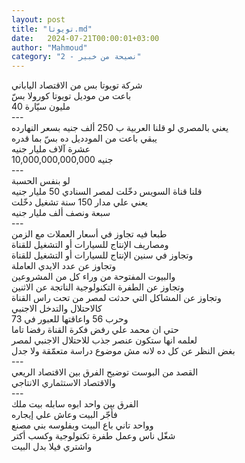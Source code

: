 ```yaml
---
layout: post
title: "تويوتا.md"
date:   2024-07-21T00:00:01+03:00
author: "Mahmoud"
category: "2 - نصيحة من خبير"
---
```

شركة تويوتا بس من الاقتصاد الياباني\
باعت من موديل تويوتا كورولا بسّ\
40 مليون سيّارة\
\-\--\
يعني بالمصري لو قلنا العربية ب 250 ألف جنيه بسعر
النهارده\
يبقي باعت من المودديل ده بسّ بما قدره\
عشرة آلاف مليار جنيه\
10,000,000,000,000 جنيه\
\-\--\
لو بنفس الحسبة\
قلنا قناة السويس دخّلت لمصر السنادي 50 مليار جنيه\
يعني علي مدار 150 سنة تشغيل دخّلت\
سبعة ونصف ألف مليار جنيه\
\-\--\
طبعا فيه تجاوز في أسعار العملات مع الزمن\
ومصاريف الإنتاج للسيارات أو التشغيل للقناة\
وتجاوز في سنين الإنتاج للسيارات أو التشغيل
للقناة\
وتجاوز عن عدد الايدي العاملة\
والبيوت المفتوحة من وراء كل من المشروعين\
وتجاوز عن الطفرة التكنولوجية الناتجة عن الاثنين\
وتجاوز عن المشاكل التي حدثت لمصر من تحت راس
القناة\
كالاحتلال والتدخل الاجنبي\
وحرب 56 واعاقتها للعبور في 73\
حتي ان محمد علي رفض فكرة القناة رفضا تاما\
لعلمه انها ستكون عنصر جذب للاحتلال الاجنبي لمصر\
بغض النظر عن كل ده لانه مش موضوع دراسة متعمّقة ولا
جدل\
\-\--\
القصد من البوست توضيح الفرق بين الاقتصاد الريعي\
والاقتصاد الاستثماري الانتاجي\
\-\--\
الفرق بين واحد ابوه سابله بيت ملك\
فأجّر البيت وعاش علي إيجاره\
وواحد تاني باع البيت وبفلوسه بني مصنع\
شغّل ناس وعمل طفرة تكنولوجية وكسب أكتر\
واشتري فيلا بدل البيت

